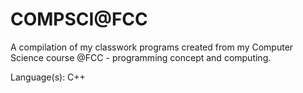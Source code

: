 # COMPSCI@FCC
A compilation of my classwork programs created from my Computer Science course @FCC - programming concept and computing.

Language(s): C++
